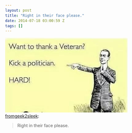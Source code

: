 ```yaml
---
layout: post
title: "Right in their face please."
date: 2014-07-18 03:00:59 Z
tags: []
---
```

![](/media/2014/07/92108362842.jpg)
[fromgeek2sleek](http://fromgeek2sleek.tumblr.com/post/92042741943/right-in-their-face-please):

> Right in their face please.
